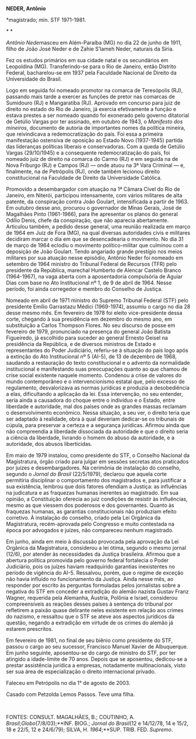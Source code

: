 **NEDER, Antônio**

\*magistrado; min. STF 1971-1981.

* *

*Antônio Neder*nasceu em Além-Paraíba (MG) no dia 22 de junho de 1911,
filho de João José Neder e de Zahie S’lameh Neder, naturais da Síria.

Fez os estudos primários em sua cidade natal e os secundários em
Leopoldina (MG). Transferindo-se para o Rio de Janeiro, então Distrito
Federal, bacharelou-se em 1937 pela Faculdade Nacional de Direito da
Universidade do Brasil.

Logo em seguida foi nomeado promotor na comarca de Teresópolis (RJ),
passando mais tarde a exercer as funções de pretor nas comarcas de
Sumidouro (RJ) e Mangaratiba (RJ). Aprovado em concurso para juiz de
direito no estado do Rio de Janeiro, já exercia efetivamente a função e
estava prestes a ser nomeado quando foi exonerado pelo governo
ditatorial de Getúlio Vargas por ter assinado, em outubro de 1943, o
*Manifesto dos* *mineiros*, documento de autoria de importantes nomes da
política mineira, que reivindicava a redemocratização do país. Foi essa
a primeira manifestação ostensiva de oposição ao Estado Novo (1937-1945)
partida das lideranças políticas liberais e conservadoras. Com a queda
de Getúlio Vargas (29/10/1945) e a consequente redemocratização do país,
foi nomeado juiz de direito na comarca do Carmo (RJ) e em seguida na de
Nova Friburgo (RJ) e Campos (RJ) — onde atuou na 3ª Vara Criminal — e,
finalmente, na de Petrópolis (RJ), onde também lecionou direito
constitucional na Faculdade de Direito da Universidade Católica.

Promovido a desembargador com atuação na 1ª Câmara Cível do Rio de
Janeiro, em Niterói, participou intensamente, com vários militares de
alta patente, da conspiração contra João Goulart, intensificada a partir
de 1963. Em outubro desse ano, procurou o governador de Minas Gerais,
José de Magalhães Pinto (1961-1966), para lhe apresentar os planos do
general Odílio Denis, chefe da conspiração, que não aparecia
abertamente. Articulou também, a pedido desse general, uma reunião
realizada em março de 1964 em Juiz de Fora (MG), na qual diversas
autoridades civis e militares decidiram marcar o dia em que se
desencadearia o movimento. No dia 31 de março de 1964 eclodiu o
movimento político-militar que culminou com a deposição de João Goulart.
Tendo angariado grande prestígio nos meios militares por sua atuação
nesse episódio, Antônio Neder foi nomeado em setembro de 1964 ministro
do Tribunal Federal de Recursos (TFR) pelo presidente da República,
marechal Humberto de Alencar Castelo Branco (1964-1967), na vaga aberta
com a aposentadoria compulsória de Aguiar Dias com base no Ato
Institucional nº 1, de 9 de abril de 1964. Nesse período, foi ainda
corregedor e membro do Conselho de Justiça.

Nomeado em abril de 1971 ministro do Supremo Tribunal Federal (STF) pelo
presidente Emílio Garrastazu Médici (1969-1974), assumiu o cargo no dia
28 desse mesmo mês. Em fevereiro de 1978 foi eleito vice-presidente
dessa corte, chegando à sua presidência em dezembro do mesmo ano, em
substituição a Carlos Thompson Flores. No seu discurso de posse em
fevereiro de 1979, pronunciado na presença do general João Batista
Figueiredo, já escolhido para suceder ao general Ernesto Geisel na
presidência da República, e de diversos ministros de Estado e
representantes do Poder Judiciário, referiu-se à situação do país logo
após a extinção do Ato Institucional nº 5 (AI-5), de 13 de dezembro de
1968, saudando a restauração do texto constitucional e o advento da
normalidade institucional e manifestando suas preocupações quanto ao que
chamou de crise social existente naquele momento. Condenou a crise de
valores do mundo contemporâneo e o intervencionismo estatal que, pelo
excesso de regulamento, desvalorizava as normas jurídicas e produzia a
desobediência a elas, dificultando a aplicação da lei. Essa intervenção,
no seu entender, seria ainda a causadora do choque entre o indivíduo e o
Estado, entre liberdade e autoridade, mal dos países onde as grandes
massas reclamam o desenvolvimento econômico. Nessa situação, a seu ver,
o direito teria que ser adaptado à realidade, obra à qual deveriam
dedicar-se os tribunais de cúpula, para preservar a certeza e a
segurança jurídicas. Afirmou ainda que não compreendia a liberdade
dissociada da autoridade e que o direito seria a ciência da liberdade,
livrando o homem do abuso da autoridade, e a autoridade, dos abusos
liberticidas.

Em maio de 1979 instalou, como presidente do STF, o Conselho Nacional da
Magistratura, órgão criado para julgar em sessões secretas atos
praticados por juízes e desembargadores. Na cerimônia de instalação do
conselho, segundo o *Jornal do Brasil* (22/5/1979), declarou que aquela
corte permitiria disciplinar o comportamento dos magistrados e, para
justificar a sua existência, lembrou que dois fatores ofendiam a
Justiça: as influências na judicatura e as fraquezas humanas inerentes
ao magistrado. Em sua opinião, a Constituição oferecia ao juiz condições
de resistir às influências, mesmo as que viessem dos poderosos e dos
governantes. Quanto às fraquezas humanas, as garantias constitucionais
não produziam efeito corretivo. À instalação do conselho, criado pela
Lei Orgânica da Magistratura, recém-aprovada pelo Congresso e muito
contestada na época por advogados e juízes, não compareceu nenhum
magistrado.

Em junho, ainda em meio à discussão provocada pela aprovação da Lei
Orgânica da Magistratura, considerou a lei ótima, segundo o mesmo jornal
(12/6), por atender às necessidades da Justiça brasileira. Afirmou que a
abertura política promovida pelo governo federal fortalecia o Poder
Judiciário, pois os juízes haviam readquirido garantias inexistentes no
período de vigência do AI-5. Ressalvou, porém, que o regime de exceção
não havia influído no funcionamento da Justiça. Ainda nesse mês, ao
responder por escrito às perguntas formuladas pelos jornalistas sobre a
negativa do STF em conceder a extradição do alemão nazista Gustav Franz
Wagner, requerida pela Alemanha, Áustria, Polônia e Israel, considerou
compreensíveis as reações desses países à sentença do tribunal por
refletirem a paixão quase delirante neles existente em relação aos
crimes do nazismo, e ressaltou que o STF se ateve aos aspectos jurídicos
da questão, negando a extradição em virtude de os crimes do alemão já
estarem prescritos.

Em fevereiro de 1981, no final de seu biênio como presidente do STF,
passou o cargo ao seu sucessor, Francisco Manuel Xavier de Albuquerque.
Em junho seguinte, aposentou-se do cargo de ministro do STF, por ter
atingido a idade-limite de 70 anos. Depois que se aposentou, dedicou-se
a prestar assistência jurídica a empresas, notadamente multinacionais,
visto ser sua área de especialização o direito internacional privado.

Faleceu em Petrópolis no dia 1° de agosto de 2003.

Casado com Petzolda Lemos Passos. Teve uma filha.

 

FONTES: CONSULT. MAGALHÃES, B.; COUTINHO, A.
*Brasil*;*Globo*(7/8/03);**INF. BIOG.; *Jornal do Brasil*(12 e 14/12/78,
14 e 15/2, 18 e 22/5, 12 e 24/6/79); SILVA, H. *1964*;**SUP. TRIB. FED.
*Supremo*.

 

